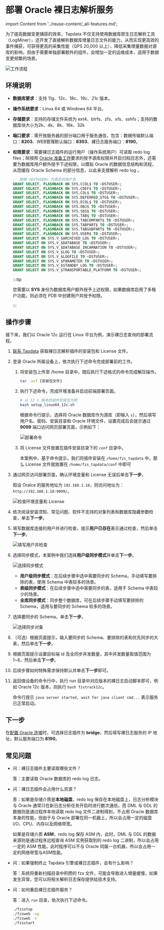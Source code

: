 # 部署 Oracle 裸日志解析服务
import Content from '../reuse-content/_all-features.md';

<Content />

为了提高数据变更捕获的效率，Tapdata 不仅支持使用数据库原生日志解析工具（LogMiner），还开发了直接解析数据库增量日志文件的能力，从而实现更高效的事件捕获，可获得更高的采集性能（QPS 20,000 以上），降低采集增量数据对源库的影响，但由于需要单独部署额外的组件，会增加一定的运维成本，适用于数据变更频繁的场景。

![工作流程](../images/raw_logs_workflow.png)

## 环境说明

* **数据库要求**：支持 11g、12c、18c、19c、21c 版本。
* **操作系统要求**：Linux 64 或 Windows 64 平台。
* **存储要求**：支持的存储文件系统为 ext4、btrfs、zfs、xfs、sshfs；支持的数据库块大小为2k、4k、8k、16k、32k
* **端口要求**：需开放服务器的部分端口用于服务通信，包含：数据传输默认端口：**8203**、WEB管理默认端口：**8303**、裸日志服务端口：**8190**。
* **权限要求**：需要裸日志插件的运行用户（操作系统用户）可读取 redo log files；除按照 [Oracle 准备工作](../../prerequisites/on-prem-databases/oracle#source)要求的授予源库权限并开启归档日志外，还需要为数据库用户额外授予下述权限，以模拟 Oracle 的数据信息结构和流程，从而缓存 Oracle Schema 的部分信息，以此来支撑解析 redo log 。
  
  ```sql
  -- 替换 <DSTUSER> 为真实的用户名
  GRANT SELECT, FLASHBACK ON SYS.CCOL$ TO <DSTUSER>;
  GRANT SELECT, FLASHBACK ON SYS.CDEF$ TO <DSTUSER>;
  GRANT SELECT, FLASHBACK ON SYS.COL$ TO <DSTUSER>;
  GRANT SELECT, FLASHBACK ON SYS.DEFERRED_STG$ TO <DSTUSER>;
  GRANT SELECT, FLASHBACK ON SYS.ECOL$ TO <DSTUSER>;
  GRANT SELECT, FLASHBACK ON SYS.OBJ$ TO <DSTUSER>;
  GRANT SELECT, FLASHBACK ON SYS.SEG$ TO <DSTUSER>;
  GRANT SELECT, FLASHBACK ON SYS.TAB$ TO <DSTUSER>;
  GRANT SELECT, FLASHBACK ON SYS.TABCOMPART$ TO <DSTUSER>;
  GRANT SELECT, FLASHBACK ON SYS.TABPART$ TO <DSTUSER>;
  GRANT SELECT, FLASHBACK ON SYS.TABSUBPART$ TO <DSTUSER>;
  GRANT SELECT, FLASHBACK ON SYS.USER$ TO <DSTUSER>;
  GRANT SELECT ON SYS.V_$ARCHIVED_LOG TO <DSTUSER>;
  GRANT SELECT ON SYS.V_$DATABASE TO <DSTUSER>;
  GRANT SELECT ON SYS.V_$DATABASE_INCARNATION TO <DSTUSER>;
  GRANT SELECT ON SYS.V_$LOG TO <DSTUSER>;
  GRANT SELECT ON SYS.V_$LOGFILE TO <DSTUSER>;
  GRANT SELECT ON SYS.V_$PARAMETER TO <DSTUSER>;
  GRANT SELECT ON SYS.V_$STANDBY_LOG TO <DSTUSER>;
  GRANT SELECT ON SYS.V_$TRANSPORTABLE_PLATFORM TO <DSTUSER>;
  ```
  
  :::tip
  
  您需要以 **SYS** 身份为数据库用户额外授予上述权限，如果数据库启用了多租户功能，则必须在 PDB 中创建用户并授予权限。
  
  :::

## 操作步骤

接下来，我们以 Oracle 12c 运行在 Linux 平台为例，演示裸日志查询的部署流程。

1. [联系 Tapdata](mailto:team@tapdata.io) 获取裸日志解析插件的安装包和 License 文件。

2. 登录 Oracle 所属设备上，依次执行下述命令完成部署前的工作。

   1. 将安装包上传至 /home 目录中，随后执行下述格式的命令完成解压操作。

      ```bash
      tar -xvf {安装包文件}
      ```

   2. 执行下述命令，完成环境准备并启动前端部署页面。

      ```bash
      # 以 12 c 版本的组件安装包为例
      bash setup_linux64_12c.sh
      ```

      根据命令行提示，选择将 Oracle 数据库作为源库（即输入 `s`），然后填写用户名、密码、安装目录和 Oracle 环境文件，设置完成后会提示通过 **9099** 端口访问网页部署页面，示例如下：

      ![部署命令](../images/deploy_fzs.png)

   3. 将 License 文件放置在插件安装目录下的 `conf` 目录中。

      本案例中，基于命令提示，我们将插件安装在 `/home/fzs_tapdata` 中，那么 License 文件就放置在 `/home/fzs_tapdata/conf` 中即可

3. 通过网页访问部署页面，确认环境变量和 License 无误后单击**下一步**。

      假设 Oralce 的服务地址为 `192.168.1.18`，则访问地址为：`http://192.168.1.18:9099/`。

      ![检查环境变量和 License](../images/check_env.png)

4. 依次阅读安装须知、常见问题、软件不支持的对象列表和数据库隐藏参数检查，单击**下一步**。


5. 填写数据库连接的用户并进行检查，提示**用户已存在**表示通过检查，然后单击**下一步**。

   ![填写用户并检查](../images/check_user.png)

6. 选择同步模式，本案例中我们选择**用户级同步模式**并单击**下一步**。

   ![选择同步模式](../images/select_sync_mode.png)

   * **用户级同步模式**：在后续步骤中选中需要同步的 Schema，手动填写要排除的表，使用 Schema 中表较多的场景。
   * **表级同步模式**：在后续步骤中选中需要同步的表，适用于 Schema 中表较少的场景。
   * **全库同步模式**：同步整个数据库，可在后续步骤手动填写要排除的 Schema，适用与要同步的 Schema 较多的场景。

7. 选择要同步的 Schema，单击**下一步**。

   ![选择同步对象](../images/select_schema.png)

8. （可选）根据页面提示，输入要同步的 Schema、要排除的表和优先同步的大表，然后单击**下一步**。

9. 根据页面提示设置目标端 id 及全同步并发数量，其中并发数量取值范围为 1~8，然后单击**下一步**。

10. 后续步骤如何特殊需求保持默认并单击**下一步**即可。

11. 返回值设备的命令行中，执行 run 目录中对应版本的裸日志启动脚本即可，例如 Oracle 12c 版本，则执行 `bash fzstrack12c`。

    命令行提示 `java server started, wait for java client cmd...` 表示服务已正常启动。



## 下一步

在[配置 Oracle 连接](../prerequisites/on-prem-databases/oracle.md)时，可选择日志插件为 **bridge**，然后填写裸日志服务的 IP 地址，默认服务端口为 **8190**。



## 常见问题

* 问：裸日志插件主要读取哪些文件？

  答：主要读取 Oracle 数据库的 redo log 日志。

* 问：裸日志插件会占用什么资源？

  答：如果是存储介质是**本地磁盘**，redo log 保存在本地磁盘上，日志分析模块与 Oracle 通常只在新日志分析任务开启时进行数次通信，而 DML 与 DDL 的数据则是通过程序本地读取 redo log 文件二进制得到，不占用 Oracle 数据库本身的性能，但由于与 Oracle 部署在同一机器上，所以会占用一定的磁盘 I/O、CPU、内存以及网络带宽。

  如果是存储介质 **ASM**，redo log 保存 ASM 内，此时，DML 与 DDL 的数据来源则是通过程序远程查询 ASM 实例获取到的 redo log  二进制，所以会占用一定的 ASM 性能。此时程序可以不与 Oracle 同属一台机器，所以会占用一定的网络带宽与ASM性能。

* 问：如果强制终止 Tapdata 引擎或裸日志插件，会有什么影响？

  答：系统将重新扫描目录中积攒的 fzs 文件，可能会导致进入增量缓慢，如果发生异常，您可以将相关解析日志保存提供给技术支持。

* 问：如何重启裸日志插件服务？

  答：进入 `run` 目录，依次执行下述命令。

  ```bash
  ./fzsstop
  ./fzsweb -sq
  ./fzsweb -s
  ./fzsstart
  ```

  